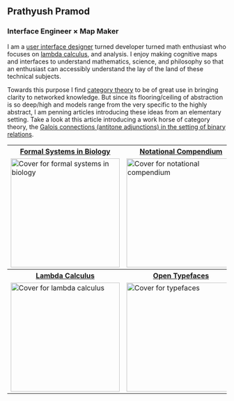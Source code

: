 ## Prathyush Pramod
### Interface Engineer × Map Maker

I am a [user interface designer](https://prabros.com) turned developer turned math enthusiast who focuses on [lambda calculus](https://prabros.com/lambda-calculus/), and analysis. I enjoy making cognitive maps and interfaces to understand mathematics, science, and philosophy so that an enthusiast can accessibly understand the lay of the land of these technical subjects.

Towards this purpose I find [category theory](https://github.com/prathyvsh/category-theory-resources) to be of great use in bringing clarity to networked knowledge. But since its flooring/ceiling of abstraction is so deep/high and models range from the very specific to the highly abstract, I am penning articles introducing these ideas from an elementary setting. Take a look at this article introducing a work horse of category theory, the [Galois connections (antitone adjunctions) in the setting of binary relations](https://patternatlas.com/v0/galois-connection).

<table>
  <tr>
  <th><a href="https://github.com/prathyvsh/formal-systems-in-biology">Formal Systems in Biology</a></td>
  <th><a href="https://github.com/prathyvsh/notation">Notational Compendium</a></td>
  <th><a href="https://github.com/prathyvsh/history-of-logic">History of Logic</a></td>
  </tr>
  
  <tr><td><a href="https://github.com/prathyvsh/formal-systems-in-biology"><img width="250px" alt="Cover for formal systems in biology" src="./images/formal-systems-in-biology.png" /></a></td>
<td><a href="https://github.com/prathyvsh/notation"><img width="250px" alt="Cover for notational compendium" src="./images/notational-compendium.png" /></a></td>
<td><a href="https://github.com/prathyvsh/history-of-logic"><img width="250px" alt="Cover for history of logic" src="./images/history-of-logic.png" /></td></a></tr>

<tr>
  <th><a href="https://github.com/prathyvsh/lambda-calculus">Lambda Calculus</a></td>
  <th><a href="https://github.com/prathyvsh/typefaces">Open Typefaces</a></td>
  <th><a href="https://github.com/prathyvsh/category-theory-resources">Category Theory Resources</a></td></tr>
    <tr><td><a href="https://github.com/prathyvsh/lambda-calculus"><img width="250px" alt="Cover for lambda calculus" src="./images/guide-to-lambda-calculus.png" /></a></td>
<td><a href="https://github.com/prathyvsh/typefaces"><img width="250px" alt="Cover for typefaces" src="./images/open-typefaces-catalog.png" /></a></td>
<td><a href="https://github.com/prathyvsh/category-theory-resources"><img width="250px" alt="Cover for category theory" src="./images/resources-for-category-theory.png" /></td></a></tr>

</table>

